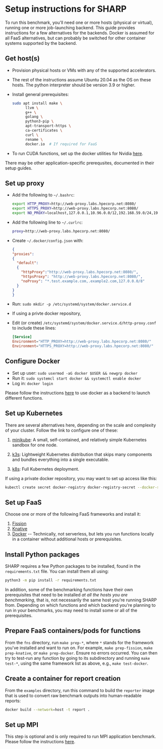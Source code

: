 # Setup instructions for SHARP

To run this benchmark, you'll need one or more hosts (physical or virtual), running one or more job-launching backend. This guide provides instructions for a few alternatives for the backends. Docker is assumed for all FaaS alternatives, but can probably be switched for other container systems supported by the backend.

## Get host(s)

* Provision physical hosts or VMs with any of the supported accelerators.
* The rest of the instructions assume Ubuntu 20.04 as the OS on these hosts. The python interpreter should be version 3.9 or higher.
* Install general prerequisites:

  ```sh
  sudo apt install make \
        llvm \
        g++ \
        golang \
        python3-pip \
        apt-transport-https \
        ca-certificates \
        curl \
        rename \
        docker.io  # If required for FaaS
  ```

* To run CUDA functions, set up the docker utilities for Nvidia [here](https://docs.nvidia.com/ai-enterprise/deployment-guide/dg-docker.html).

There may be other application-specific prerequsites, documented in their setup guides.

## Set up proxy

* Add the following to `~/.bashrc`:

  ```sh
  export HTTP_PROXY=http://web-proxy.labs.hpecorp.net:8080/
  export HTTPS_PROXY=http://web-proxy.labs.hpecorp.net:8080/
  export NO_PROXY=localhost,127.0.0.1,10.96.0.0/12,192.168.59.0/24,192.168.39.0/24,192.168.49.0/24
  ```

* Add the following line to `~/.curlrc`:

  ```sh
  proxy=http://web-proxy.labs.hpecorp.net:8080/
  ```

* Create `~/.docker/config.json` with:

  ```json
  {
  "proxies":
  {
    "default":
    {
      "httpProxy":"http://web-proxy.labs.hpecorp.net:8080/",
      "httpsProxy": "http://web-proxy.labs.hpecorp.net:8080/",
      "noProxy": "*.test.example.com,.example2.com,127.0.0.0/8"
    }
  }
  }

  ```

* Run: `sudo mkdir -p /etc/systemd/system/docker.service.d`
* If using a privte docker repository,
* Edit (or create) `/etc/systemd/system/docker.service.d/http-proxy.conf` to include these lines:

  ```conf
  [Service]
  Environment="HTTP_PROXY=http://web-proxy.labs.hpecorp.net:8080/"
  Environment="HTTPS_PROXY=http://web-proxy.labs.hpecorp.net:8080/"
  ```

## Configure Docker

* Set up user: `sudo usermod -aG docker $USER && newgrp docker`
* Run it: `sudo systemcl start docker && systemctl enable docker`
* Log in: `docker login`

Please follow the instructions [here](./docker.md) to use docker as a backend to launch different functions.

## Set up Kubernetes

There are several alternatives here, depending on the scale and complexity of your cluster. Follow the link to configure one of these:

1. [minikube](./minikube.md): A small, self-contained, and relatively simple Kubernetes sandbox for one node.

2. [k3s](./3s.md): Lightweight Kubernetes distribution that skips many components and bundles everything into a single executable.

3. [k8s](./k8s.md): Full Kubernetes deployment.

If using a private docker repository, you may want to set up access like this:

```sh
kubectl create secret docker-registry docker-registry-secret --docker-server=[...] --docker-username=[...] --docker-password=[...] --docker-email=[...]
```


## Set up FaaS

Choose one or more of the following FaaS frameworks and install it:

1. [Fission](./fission.md)
2. [Knative](./knative.md)
3. [Docker](./docker.md)   -- Technically, not serverless, but lets you run functions locally in a container without additional hosts or prerequisites.

## Install Python packages

SHARP requires a few Python packages to be installed, found in the `requirements.txt` file. You can install them all using:

```sh
python3 -m pip install -r requirements.txt
```

In addition, some of the benchmarking functions have their own prerequisites that need to be installed *at all the hosts you are benchmarking*, that is, not necessarily the same host you're running SHARP from. Depending on which functions and which backend you're planning to run in your benchmarks, you may need to install some or all of the prerequisites.

## Prepare FaaS containers/pods for functions

From the `fns` directory, run `make prep-*`, where `*` stands for the framework you've installed and want to run on. For example, `make prep-fission`, `make prep-knative`, or `make prep-docker`. Ensure no errors occurred.
You can then try to test-run any function by going to its subdirectory and running `make test-*`, using the same framework list as above, e.g., `make test-docker`.


## Create a container for report creation

From the `examples` directory, run this command to build the `reporter` image that is used to convert raw benchmark outputs into human-readable reports:

```sh
docker build --network=host -t report .
```

## Set up MPI

This step is optional and is only required to run MPI application benchmark. Please follow the instructions [here](./MPI.md).
